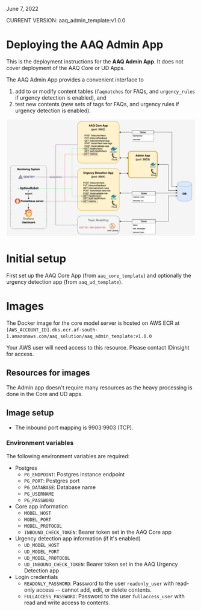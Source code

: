 June 7, 2022

CURRENT VERSION: aaq_admin_template:v1.0.0
# Deploying the AAQ Admin App

This is the deployment instructions for the **AAQ Admin App**. It does not cover deployment of the AAQ Core or UD Apps.

The AAQ Admin App provides a convenient interface to 
1. add to or modify content tables (`faqmatches` for FAQs, and `urgency_rules` if urgency detection is enabled), and
2. test new contents (new sets of tags for FAQs, and urgency rules if urgency detection is enabled).

![image](images/app_template-Architecture_admin.png)

# Initial setup

First set up the AAQ Core App (from `aaq_core_template`) and optionally the urgency detection app (from `aaq_ud_template`).

# Images

The Docker image for the core model server is hosted on AWS ECR at
`[AWS_ACCOUNT_ID].dks.ecr.af-south-1.amazonaws.com/aaq_solution/aaq_admin_template:v1.0.0`

Your AWS user will need access to this resource. Please contact IDinsight for access.

## Resources for images

The Admin app doesn't require many resources as the heavy processing is done in the Core and UD apps.

## Image setup

* The inbound port mapping is 9903:9903 (TCP).

### Environment variables
The following environment variables are required:
- Postgres
  - `PG_ENDPOINT`: Postgres instance endpoint
  - `PG_PORT`: Postgres port
  - `PG_DATABASE`: Database name
  - `PG_USERNAME`
  - `PG_PASSWORD`
- Core app information
  - `MODEL_HOST`
  - `MODEL_PORT`
  - `MODEL_PROTOCOL`
  - `INBOUND_CHECK_TOKEN`: Bearer token set in the AAQ Core app
- Urgency detection app information (if it's enabled)
  - `UD_MODEL_HOST`
  - `UD_MODEL_PORT`
  - `UD_MODEL_PROTOCOL`
  - `UD_INBOUND_CHECK_TOKEN`: Bearer token set in the AAQ Urgency Detection app
- Login credentials
  - `READONLY_PASSWORD`: Password to the user `readonly_user` with read-only access -- cannot add, edit, or delete contents.
  - `FULLACCESS_PASSWORD`: Password to the user `fullaccess_user` with read and write access to contents.
